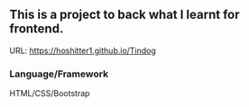## This is a project to back what I learnt for frontend.
URL: https://hoshitter1.github.io/Tindog

### Language/Framework
HTML/CSS/Bootstrap
